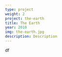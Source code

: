 ```yaml
---
type: project
weight: 2
project: the-earth
title: The Earth
year: 2010
img: the-earth.jpg
description: Description
---
```

df